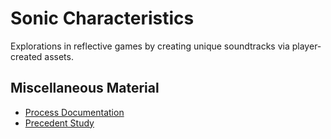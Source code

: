 # Sonic Characteristics
Explorations in reflective games by creating unique soundtracks via player-created assets.
## Miscellaneous Material
* [Process Documentation](./docs/Process/)
* [Precedent Study](./docs/Process/precedents.md)